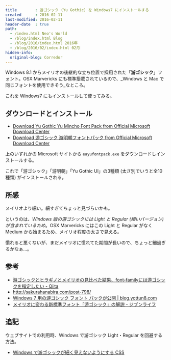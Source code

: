 ```yaml
---
title        : 游ゴシック (Yu Gothic) を Windows7 にインストールする
created      : 2016-02-11
last-modified: 2016-02-11
header-date  : true
path:
  - /index.html Neo's World
  - /blog/index.html Blog
  - /blog/2016/index.html 2016年
  - /blog/2016/02/index.html 02月
hidden-info:
  original-blog: Corredor
---
```


Windows 8.1 からメイリオの後継的な立ち位置で採用された「**游ゴシック**」フォント。OSX Marvericks にも標準搭載されているので、_Windows と Mac で同じフォントを使用できそう_なところ。

これを Windows7 にもインストールして使ってみる。

## ダウンロードとインストール

- [Download Yu Gothic Yu Mincho Font Pack from Official Microsoft Download Center](https://www.microsoft.com/en-us/download/details.aspx?id=49114)
- [Download 游ゴシック 游明朝フォントパック from Official Microsoft Download Center](https://www.microsoft.com/ja-jp/download/details.aspx?id=49116)

上のいずれかの Microsoft サイトから `eayufontpack.exe` をダウンロードしインストールする。

これで「游ゴシック」「游明朝」「Yu Gothic UI」の3種類 (太さ別でいうと全10種類) がインストールされる。

## 所感

メイリオより細い。細すぎてちょっと見づらいかも。

というのは、_Windows 版の游ゴシックには Light と Regular (細いバージョン) が含まれているため_。OSX Marvericks にはこの Light と Regular がなく Medium から始まるため、メイリオ程度の太さで見える。

慣れると悪くないが、まだメイリオに慣れてた期間が長いので、ちょっと細過ぎるかなぁ…。

## 参考

- [游ゴシックとヒラギノとメイリオの見比べた結果、font-familyには游ゴシックを指定したい - Qiita](http://qiita.com/itagakishintaro/items/26bc752eeae5e838a9b8)
- <http://sakurahanabira.com/post-798/>
- [Windows 7 用の游ゴシック フォント パックが公開 | blog.yottun8.com](http://blog.yottun8.com/archives/107)
- [メイリオに変わる新標準フォント「游ゴシック」の解説 - ジブンライフ](http://jibunlife.hateblo.jp/entry/20151123yugothic)

## 追記

ウェブサイトでの利用時、Windows で游ゴシック Light・Regular を回避する方法。

- [Windows で游ゴシックが細く見えないようにする CSS](12-01.html)
